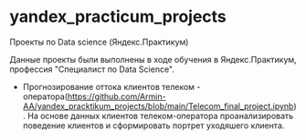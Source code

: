 # yandex_practicum_projects

Проекты по Data science (Яндекс.Практикум)

Данные проекты были выполнены в ходе обучения в Яндекс.Практикум, профессия "Специалист по Data Science".

- Прогнозирование оттока клиентов телеком - оператора(https://github.com/Armin-AA/yandex_pracktikum_projects/blob/main/Telecom_final_project.ipynb).                                                               На основе данных клиентов телеком-оператора проанализировать поведение клиентов и сформировать портрет уходяшего клиента. 



